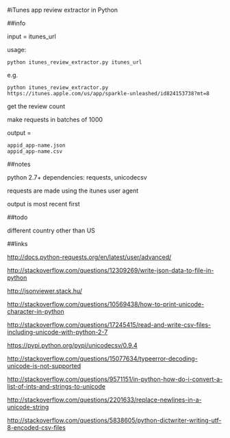 #iTunes app review extractor in Python

##info

input = itunes_url

usage:

    python itunes_review_extractor.py itunes_url

e.g.

    python itunes_review_extractor.py https://itunes.apple.com/us/app/sparkle-unleashed/id824153738?mt=8

get the review count

make requests in batches of 1000

output = 

    appid_app-name.json
    appid_app-name.csv

##notes

python 2.7+ dependencies: requests, unicodecsv

requests are made using the itunes user agent

output is most recent first

##todo

different country other than US

##links

http://docs.python-requests.org/en/latest/user/advanced/

http://stackoverflow.com/questions/12309269/write-json-data-to-file-in-python

http://jsonviewer.stack.hu/

http://stackoverflow.com/questions/10569438/how-to-print-unicode-character-in-python

http://stackoverflow.com/questions/17245415/read-and-write-csv-files-including-unicode-with-python-2-7

https://pypi.python.org/pypi/unicodecsv/0.9.4

http://stackoverflow.com/questions/15077634/typeerror-decoding-unicode-is-not-supported

http://stackoverflow.com/questions/9571151/in-python-how-do-i-convert-a-list-of-ints-and-strings-to-unicode

http://stackoverflow.com/questions/2201633/replace-newlines-in-a-unicode-string

http://stackoverflow.com/questions/5838605/python-dictwriter-writing-utf-8-encoded-csv-files

